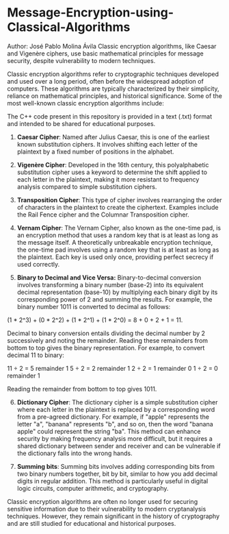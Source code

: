 # Message-Encryption-using-Classical-Algorithms
Author: José Pablo Molina Ávila
Classic encryption algorithms, like Caesar and Vigenère ciphers, use basic mathematical principles for message security, despite vulnerability to modern techniques.

Classic encryption algorithms refer to cryptographic techniques developed and used over a long period, often before the widespread adoption of computers. These algorithms are typically characterized by their simplicity, reliance on mathematical principles, and historical significance. Some of the most well-known classic encryption algorithms include:

The C++ code present in this repository is provided in a text (.txt) format and intended to be shared for educational purposes.

1. **Caesar Cipher**: Named after Julius Caesar, this is one of the earliest known substitution ciphers. It involves shifting each letter of the plaintext by a fixed number of positions in the alphabet.

2. **Vigenère Cipher**: Developed in the 16th century, this polyalphabetic substitution cipher uses a keyword to determine the shift applied to each letter in the plaintext, making it more resistant to frequency analysis compared to simple substitution ciphers.

3. **Transposition Cipher**: This type of cipher involves rearranging the order of characters in the plaintext to create the ciphertext. Examples include the Rail Fence cipher and the Columnar Transposition cipher.

4. **Vernam Cipher**: The Vernam Cipher, also known as the one-time pad, is an encryption method that uses a random key that is at least as long as the message itself. A theoretically unbreakable encryption technique, the one-time pad involves using a random key that is at least as long as the plaintext. Each key is used only once, providing perfect secrecy if used correctly.

5. **Binary to Decimal and Vice Versa:**
Binary-to-decimal conversion involves transforming a binary number (base-2) into its equivalent decimal representation (base-10) by multiplying each binary digit by its corresponding power of 2 and summing the results. For example, the binary number 1011 is converted to decimal as follows: 

(1 * 2^3) + (0 * 2^2) + (1 * 2^1) + (1 * 2^0) = 8 + 0 + 2 + 1 = 11.

Decimal to binary conversion entails dividing the decimal number by 2 successively and noting the remainder. Reading these remainders from bottom to top gives the binary representation. For example, to convert decimal 11 to binary:

11 ÷ 2 = 5 remainder 1
5 ÷ 2 = 2 remainder 1
2 ÷ 2 = 1 remainder 0
1 ÷ 2 = 0 remainder 1

Reading the remainder from bottom to top gives 1011.

6. **Dictionary Cipher**: The dictionary cipher is a simple substitution cipher where each letter in the plaintext is replaced by a corresponding word from a pre-agreed dictionary. For example, if "apple" represents the letter "a", "banana" represents "b", and so on, then the word "banana apple" could represent the string "ba". This method can enhance security by making frequency analysis more difficult, but it requires a shared dictionary between sender and receiver and can be vulnerable if the dictionary falls into the wrong hands.

7. **Summing bits**: Summing bits involves adding corresponding bits from two binary numbers together, bit by bit, similar to how you add decimal digits in regular addition. This method is particularly useful in digital logic circuits, computer arithmetic, and cryptography.

Classic encryption algorithms are often no longer used for securing sensitive information due to their vulnerability to modern cryptanalysis techniques. However, they remain significant in the history of cryptography and are still studied for educational and historical purposes.
